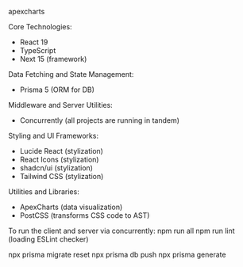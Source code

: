 apexcharts

Core Technologies:
- React 19
- TypeScript
- Next 15 (framework)

Data Fetching and State Management:
- Prisma 5 (ORM for DB)

Middleware and Server Utilities:
- Concurrently (all projects are running in tandem)

Styling and UI Frameworks:
- Lucide React (stylization)
- React Icons (stylization)
- shadcn/ui (stylization)
- Tailwind CSS (stylization)

Utilities and Libraries:
- ApexCharts (data visualization)
- PostCSS (transforms CSS code to AST)


To run the client and server via concurrently:
npm run all
npm run lint (loading ESLint checker)

npx prisma migrate reset
npx prisma db push
npx prisma generate